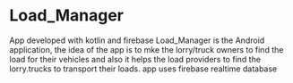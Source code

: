 # Load_Manager
App developed with kotlin and firebase
Load_Manager is the Android application, the idea of the app is to mke the lorry/truck owners to find the load for their vehicles and also it helps the load providers to find the lorry.trucks to transport their loads.
app uses firebase realtime database
